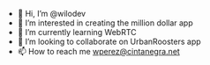 - 👋 Hi, I’m @wilodev
- 👀 I’m interested in creating the million dollar app 
- 🌱 I’m currently learning WebRTC
- 💞️ I’m looking to collaborate on UrbanRoosters app
- 📫 How to reach me wperez@cintanegra.net

<!---
wilodev/wilodev is a ✨ special ✨ repository because its `README.md` (this file) appears on your GitHub profile.
You can click the Preview link to take a look at your changes.
--->
